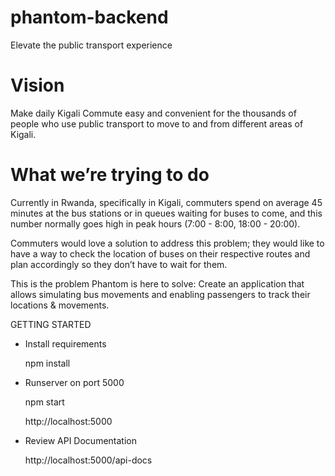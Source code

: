 # phantom-backend
Elevate the public transport experience  

# Vision
Make daily Kigali Commute easy and convenient for the thousands of people who use public transport to move to and from different areas of Kigali.

# What we’re trying to do
Currently in Rwanda, specifically in Kigali, commuters spend on average 45 minutes at the bus stations or in queues waiting for buses to come, and this number normally goes high in peak hours (7:00 - 8:00, 18:00 - 20:00).

Commuters would love a solution to address this problem; they would like to have a way to check the location of buses on their respective routes and plan accordingly so they don’t have to wait for them.

This is the problem Phantom is here to solve: Create an application that allows simulating bus movements and enabling passengers to track their locations & movements. 


GETTING STARTED

- Install requirements

    npm install

 - Runserver on port 5000
    
    npm start
    
    http://localhost:5000
    
 - Review API Documentation

    http://localhost:5000/api-docs
   
